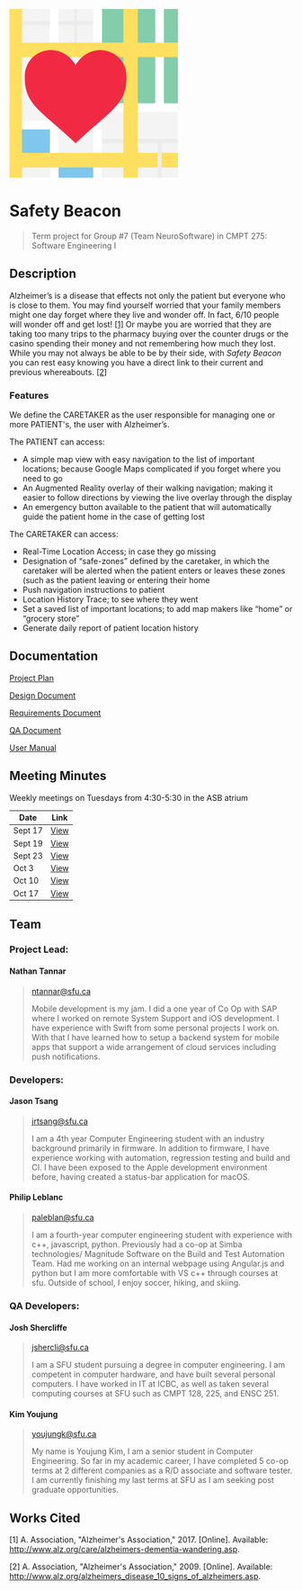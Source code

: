 <img src="./SafetyBeacon/Assets/Logo.png" width="300"></img>

# Safety Beacon

> Term project for Group #7 (Team NeuroSoftware) in CMPT 275: Software Engineering I

## Description

Alzheimer’s is a disease that effects not only the patient but everyone who is close to them. You may find yourself worried that your family members might one day forget where they live and wonder off. In fact, 6/10 people will wonder off and get lost! [[1]](http://www.alz.org/care/alzheimers-dementia-wandering.asp) Or maybe you are worried that they are taking too many trips to the pharmacy buying over the counter drugs or the casino spending their money and not remembering how much they lost. While you may not always be able to be by their side, with *Safety Beacon* you can rest easy knowing you have a direct link to their current and previous whereabouts. [[2]](http://www.alz.org/alzheimers_disease_10_signs_of_alzheimers.asp)

### Features

We define the CARETAKER as the user responsible for managing one or more PATIENT's, the user with Alzheimer’s.

The PATIENT can access:

- A simple map view with easy navigation to the list of important locations; because Google Maps complicated if you forget where you need to go
- An Augmented Reality overlay of their walking navigation; making it easier to follow directions by viewing the live overlay through the display
- An emergency button available to the patient that will automatically guide the patient home in the case of getting lost

The CARETAKER can access:

- Real-Time Location Access; in case they go missing
- Designation of “safe-zones” defined by the caretaker, in which the caretaker will be alerted when the patient enters or leaves these zones (such as the patient leaving or entering their home
- Push navigation instructions to patient
- Location History Trace; to see where they went
- Set a saved list of important locations; to add map makers like “home” or “grocery store”
- Generate daily report of patient location history

## Documentation

[Project Plan](./docs/Group-07-ProjectPlan.pdf)

[Design Document](./docs/Group-07-Design.pdf)

[Requirements Document](./docs/Group-07-Requirements.pdf)

[QA Document](./docs/Group-07-QApdf)

[User Manual](./docs/Group-07-UserManual.pdf)

## Meeting Minutes

Weekly meetings on Tuesdays from 4:30-5:30 in the ASB atrium

| Date        | Link                                    |
| ------------|-----------------------------------------|
| Sept 17     | [View](./docs/Meeting_Minutes_1.pdf)    |
| Sept 19     | [View](./docs/Meeting_Minutes_2.pdf)    |
| Sept 23     | [View](./docs/Meeting_Minutes_3.pdf)    |
| Oct 3       | [View](./docs/Meeting_Minutes_4.pdf)    |
| Oct 10      | [View](./docs/Meeting_Minutes_4.pdf)    |
| Oct 17      | [View](./docs/Meeting_Minutes_4.pdf)    |

## Team

### Project Lead: 

#### Nathan Tannar
> ntannar@sfu.ca
> 
> Mobile development is my jam. I did a one year of Co Op with SAP where I worked on remote System Support and iOS development. I have experience with Swift from some personal projects I work on. With that I have learned how to setup a backend system for mobile apps that support a wide arrangement of cloud services including push notifications.

### Developers: 

####  Jason Tsang
> jrtsang@sfu.ca
> 
> I am a 4th year Computer Engineering student with an industry background primarily in
firmware. In addition to firmware, I have experience working with automation, regression
testing and build and CI. I have been exposed to the Apple development environment
before, having created a status-bar application for macOS.

#### Philip Leblanc
> paleblan@sfu.ca
> 
> I am a fourth-year computer engineering student with experience with c++, javascript,
python. Previously had a co-op at Simba technologies/ Magnitude Software on the Build
and Test Automation Team. Had me working on an internal webpage using Angular.js and
python but I am more comfortable with VS c++ through courses at sfu. Outside of school, I
enjoy soccer, hiking, and skiing.

### QA Developers:

#### Josh Shercliffe
> jshercli@sfu.ca
> 
> I am a SFU student pursuing a degree in computer engineering. I am competent in computer hardware, and have built several personal computers. I have worked in IT at ICBC, as well as taken several computing courses at SFU such as CMPT 128, 225, and ENSC 251.

#### Kim Youjung
> youjungk@sfu.ca
> 
> My name is Youjung Kim, I am a senior student in Computer Engineering. So far in my academic career, I have completed 5 co-op terms at 2 different companies as a R/D associate and software tester. I am currently finishing my last terms at SFU as I am seeking post graduate opportunities.

## Works Cited

[1] A. Association, "Alzheimer's Association," 2017. [Online]. Available: http://www.alz.org/care/alzheimers-dementia-wandering.asp.

[2] A. Association, "Alzheimer's Association," 2009. [Online]. Available: http://www.alz.org/alzheimers_disease_10_signs_of_alzheimers.asp.




